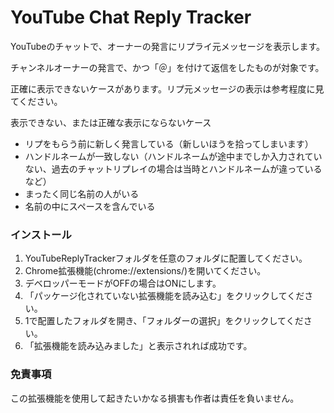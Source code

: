 # YouTube Chat Reply Tracker
YouTubeのチャットで、オーナーの発言にリプライ元メッセージを表示します。

チャンネルオーナーの発言で、かつ「＠」を付けて返信をしたものが対象です。

正確に表示できないケースがあります。リプ元メッセージの表示は参考程度に見てください。

表示できない、または正確な表示にならないケース
- リプをもらう前に新しく発言している（新しいほうを拾ってしまいます）
- ハンドルネームが一致しない（ハンドルネームが途中までしか入力されていない、過去のチャットリプレイの場合は当時とハンドルネームが違っているなど）
- まったく同じ名前の人がいる
- 名前の中にスペースを含んでいる

### インストール
1. YouTubeReplyTrackerフォルダを任意のフォルダに配置してください。
2. Chrome拡張機能(chrome://extensions/)を開いてください。
3. デベロッパーモードがOFFの場合はONにします。
4. 「パッケージ化されていない拡張機能を読み込む」をクリックしてください。
5. 1で配置したフォルダを開き、「フォルダーの選択」をクリックしてください。
6. 「拡張機能を読み込みました」と表示されれば成功です。

### 免責事項
この拡張機能を使用して起きたいかなる損害も作者は責任を負いません。
